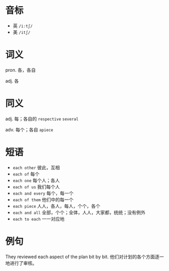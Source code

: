 # 音标

- 英 `/iːtʃ/`
- 美 `/itʃ/`

# 词义

pron. 各，各自


adj. 各


# 同义

adj. 每；各自的
`respective` `several`

adv. 每个；各自
`apiece`

# 短语

- `each other` 彼此，互相
- `each of` 每个
- `each one` 每个人；各人
- `each of us` 我们每个人
- `each and every` 每个，每一个
- `each of them` 他们中的每一个
- `each piece` 人人，各人，每人，个个，各个
- `each and all` 全部，个个；全体，人人，大家都，统统；没有例外
- `each to each` 一一对应地

# 例句

They reviewed each aspect of the plan bit by bit.
他们对计划的各个方面逐一地进行了审核。


